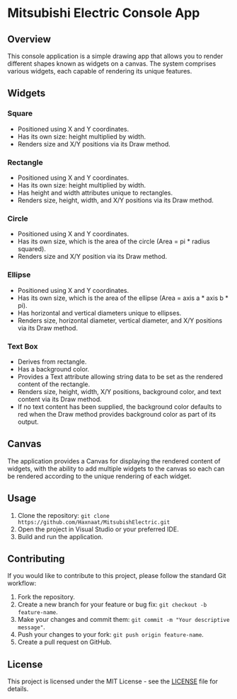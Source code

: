 ﻿# Mitsubishi Electric Console App

## Overview

This console application is a simple drawing app that allows you to render different shapes known as widgets on a canvas. The system comprises various widgets, each capable of rendering its unique features.

## Widgets

### Square

- Positioned using X and Y coordinates.
- Has its own size: height multiplied by width.
- Renders size and X/Y positions via its Draw method.

### Rectangle

- Positioned using X and Y coordinates.
- Has its own size: height multiplied by width.
- Has height and width attributes unique to rectangles.
- Renders size, height, width, and X/Y positions via its Draw method.

### Circle

- Positioned using X and Y coordinates.
- Has its own size, which is the area of the circle (Area = pi * radius squared).
- Renders size and X/Y position via its Draw method.

### Ellipse

- Positioned using X and Y coordinates.
- Has its own size, which is the area of the ellipse (Area = axis a * axis b * pi).
- Has horizontal and vertical diameters unique to ellipses.
- Renders size, horizontal diameter, vertical diameter, and X/Y positions via its Draw method.

### Text Box

- Derives from rectangle.
- Has a background color.
- Provides a Text attribute allowing string data to be set as the rendered content of the rectangle.
- Renders size, height, width, X/Y positions, background color, and text content via its Draw method.
- If no text content has been supplied, the background color defaults to red when the Draw method provides background color as part of its output.

## Canvas

The application provides a Canvas for displaying the rendered content of widgets, with the ability to add multiple widgets to the canvas so each can be rendered according to the unique rendering of each widget.

## Usage

1. Clone the repository: `git clone https://github.com/Haxnaat/MitsubishElectric.git`
2. Open the project in Visual Studio or your preferred IDE.
3. Build and run the application.

## Contributing

If you would like to contribute to this project, please follow the standard Git workflow:

1. Fork the repository.
2. Create a new branch for your feature or bug fix: `git checkout -b feature-name`.
3. Make your changes and commit them: `git commit -m "Your descriptive message"`.
4. Push your changes to your fork: `git push origin feature-name`.
5. Create a pull request on GitHub.

## License

This project is licensed under the MIT License - see the [LICENSE](LICENSE) file for details.

